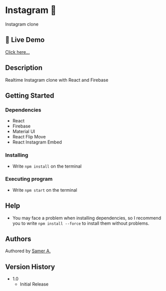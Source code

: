 # Instagram 🚀

Instagram clone

## 🔴 Live Demo

[Click here...](https://samer-instagram.firebaseapp.com/)

## Description

Realtime Instagram clone with React and Firebase

## Getting Started

### Dependencies

- React
- Firebase
- Material UI
- React Flip Move
- React Instagram Embed

### Installing

- Write `npm install` on the terminal

### Executing program

- Write `npm start` on the terminal

## Help

- You may face a problem when installing dependencies, so I recommend you to write `npm install --force` to install them without problems.

## Authors

Authored by [Samer A.](https://cleversamer.web.app/)

## Version History

- 1.0
  - Initial Release
